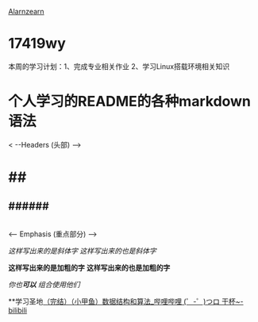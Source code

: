 [Alarnzearn](https://github.com/Alarnearn) 
# 17419wy
本周的学习计划：1、完成专业相关作业
              2、学习Linux搭载环境相关知识
              
# 个人学习的README的各种markdown语法 
< --Headers (头部) -->
#  <h1>  ##  <h2>   ######  <h6> 

<-- Emphasis (重点部分) -->

*这样写出来的是斜体字*
_这样写出来的也是斜体字_

**这样写出来的是加粗的字**
__这样写出来的也是加粗的字__

_你也**可以** 组合使用他们_
          


**学习圣地[（完结）（小甲鱼）数据结构和算法_哔哩哔哩 (゜-゜)つロ 干杯~-bilibili  ](https://www.bilibili.com/video/av2975983)
